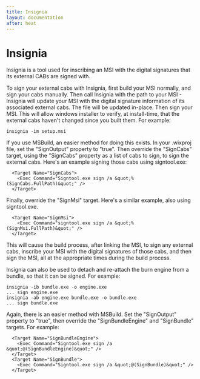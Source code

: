 ```yaml
---
title: Insignia
layout: documentation
after: heat
---
```


# Insignia

Insignia is a tool used for inscribing an MSI with the digital signatures that its external CABs are signed with.

To sign your external cabs with Insignia, first build your MSI normally,
and sign your cabs manually. Then call Insignia with the path to your MSI -
Insignia will update your MSI with the digital signature information of its
associated external cabs. The file will be updated in-place. Then sign your MSI.
This will allow windows installer to verify, at install-time, that the external
cabs haven&apos;t changed since you built them. For example:

    insignia -im setup.msi

If you use MSBuild, an easier method for doing this exists. In your .wixproj file,
set the &quot;SignOutput&quot; property to &quot;true&quot;. Then override the &quot;SignCabs&quot; target,
using the &quot;SignCabs&quot; property as a list of cabs to sign, to sign the external cabs.
Here&apos;s an example signing those cabs using signtool.exe:

      <Target Name="SignCabs">
        <Exec Command="Signtool.exe sign /a &quot;%(SignCabs.FullPath)&quot;" />
      </Target>

Finally, override the &quot;SignMsi&quot; target. Here&apos;s a similar example, also using signtool.exe.

      <Target Name="SignMsi">
        <Exec Command="signtool.exe sign /a &quot;%(SignMsi.FullPath)&quot;" />
      </Target>

This will cause the build process, after linking the MSI, to sign any external cabs, inscribe your MSI
with the digital signatures of those cabs, and then sign the MSI, all at the appropriate times during the build process.

Insignia can also be used to detach and re-attach the burn engine from a bundle, so that
it can be signed. For example:

    insignia -ib bundle.exe -o engine.exe
    ... sign engine.exe
    insignia -ab engine.exe bundle.exe -o bundle.exe
    ... sign bundle.exe

Again, there is an easier method with MSBuild. Set the &quot;SignOutput&quot; 
property to &quot;true&quot;, then override the &quot;SignBundleEngine&quot; and 
&quot;SignBundle&quot; targets. For example:

      <Target Name="SignBundleEngine">
        <Exec Command="Signtool.exe sign /a &quot;@(SignBundleEngine)&quot;" />
      </Target>
      <Target Name="SignBundle">
        <Exec Command="Signtool.exe sign /a &quot;@(SignBundle)&quot;" />
      </Target>
  
<!-- TODO: mention the SignContainers target -->

